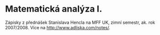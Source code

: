 # Matematická analýza I.
Zápisky z přednášek Stanislava Hencla na MFF UK, zimní semestr, ak. rok 2007/2008.
Více na http://www.adliska.com/notes/.
